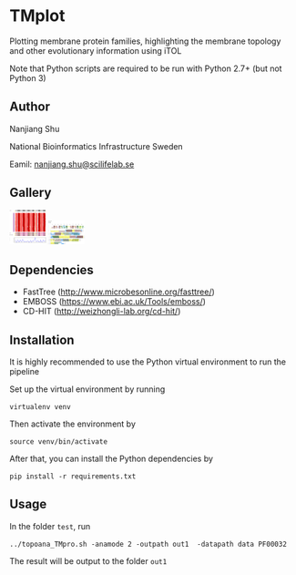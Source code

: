 # TMplot

Plotting membrane protein families, highlighting the membrane topology and
other evolutionary information using iTOL

Note that Python scripts are required to be run with Python 2.7+ (but not
Python 3)

## Author

Nanjiang Shu

National Bioinformatics Infrastructure Sweden

Eamil: nanjiang.shu@scilifelab.se

## Gallery

<a href="doc/MSA-PIL.md"><img src="examples/example_images/antiport.s1600.jpg" width="64"></a>
<a href="doc/makeTMplot-PIL.md"><img src="examples/example_images/glt_hct_full.seqtopaln.png" width="64"></a>

## Dependencies

* FastTree (http://www.microbesonline.org/fasttree/)
* EMBOSS (https://www.ebi.ac.uk/Tools/emboss/)
* CD-HIT (http://weizhongli-lab.org/cd-hit/)

## Installation

It is highly recommended to use the Python virtual environment to run the
pipeline

Set up the virtual environment by running

    virtualenv venv

Then activate the environment by 

    source venv/bin/activate

After that, you can install the Python dependencies by 

    pip install -r requirements.txt


## Usage

In the folder `test`, run

    ../topoana_TMpro.sh -anamode 2 -outpath out1  -datapath data PF00032

The result will be output to the folder `out1`






